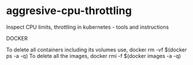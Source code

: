# aggresive-cpu-throttling
Inspect CPU limits, throttling in kubernetes - tools and instructions

DOCKER

To delete all containers including its volumes use,
docker rm -vf $(docker ps -a -q)
To delete all the images,
docker rmi -f $(docker images -a -q)
